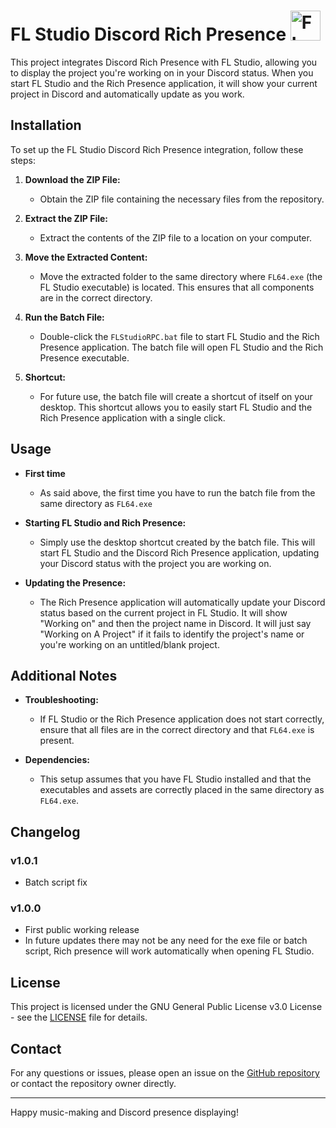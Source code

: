 
<div>
<h1> FL Studio Discord Rich Presence
<img src="assets/icon.ico" alt="FL Studio RPC Icon" width="48"/>
</div>


This project integrates Discord Rich Presence with FL Studio, allowing you to display the project you're working on in your Discord status. When you start FL Studio and the Rich Presence application, it will show your current project in Discord and automatically update as you work.

## Installation

To set up the FL Studio Discord Rich Presence integration, follow these steps:

1. **Download the ZIP File:**
   - Obtain the ZIP file containing the necessary files from the repository.

2. **Extract the ZIP File:**
   - Extract the contents of the ZIP file to a location on your computer.

3. **Move the Extracted Content:**
   - Move the extracted folder to the same directory where `FL64.exe` (the FL Studio executable) is located. This ensures that all components are in the correct directory.

4. **Run the Batch File:**
   - Double-click the `FLStudioRPC.bat` file to start FL Studio and the Rich Presence application. The batch file will open FL Studio and the Rich Presence executable.

5. **Shortcut:**
   - For future use, the batch file will create a shortcut of itself on your desktop. This shortcut allows you to easily start FL Studio and the Rich Presence application with a single click.

## Usage
- **First time**
  - As said above, the first time you have to run the batch file from the same directory as `FL64.exe`
 
- **Starting FL Studio and Rich Presence:**
  - Simply use the desktop shortcut created by the batch file. This will start FL Studio and the Discord Rich Presence application, updating your Discord status with the project you are working on.

- **Updating the Presence:**
  - The Rich Presence application will automatically update your Discord status based on the current project in FL Studio. It will show "Working on" and then the project name in Discord. It will just say "Working on A Project" if it fails to identify the project's name or you're working on an untitled/blank project.

## Additional Notes

- **Troubleshooting:**
  - If FL Studio or the Rich Presence application does not start correctly, ensure that all files are in the correct directory and that `FL64.exe` is present.

- **Dependencies:**
  - This setup assumes that you have FL Studio installed and that the executables and assets are correctly placed in the same directory as `FL64.exe`.

## Changelog
### v1.0.1
- Batch script fix

### v1.0.0
- First public working release
- In future updates there may not be any need for the exe file or batch script, Rich presence will work automatically when opening FL Studio.

## License

This project is licensed under the GNU General Public License v3.0 License - see the [LICENSE](LICENSE) file for details.

## Contact

For any questions or issues, please open an issue on the [GitHub repository](https://github.com/leafranger/FLStudio-RPC/issues) or contact the repository owner directly.

---

Happy music-making and Discord presence displaying!
